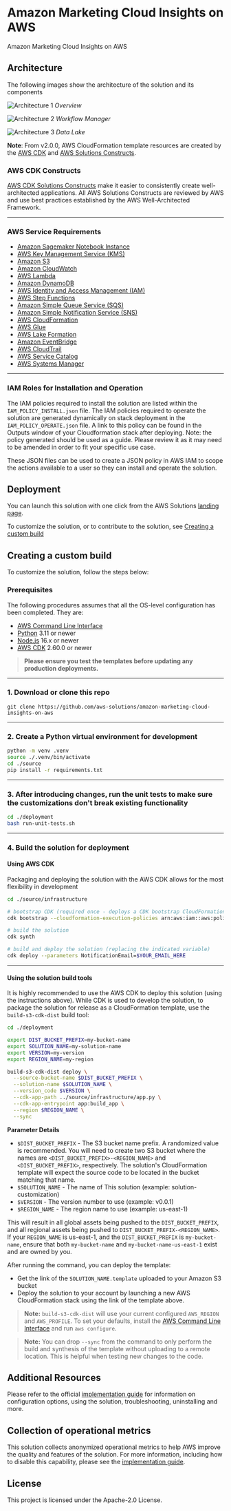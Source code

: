 # Amazon Marketing Cloud Insights on AWS

Amazon Marketing Cloud Insights on AWS

## Architecture

The following images show the architecture of the solution and its components 

![Architecture 1](images/architecture-overview.png)
*Overview*

![Architecture 2](images/architecture-wfm.png)
*Workflow Manager* 

![Architecture 3](images/architecture-datalake.png)
*Data Lake*

**Note**: From v2.0.0, AWS CloudFormation template resources are created by the [AWS CDK](https://aws.amazon.com/cdk/)
and [AWS Solutions Constructs](https://aws.amazon.com/solutions/constructs/).

### AWS CDK Constructs

[AWS CDK Solutions Constructs](https://aws.amazon.com/solutions/constructs/) make it easier to consistently create
well-architected applications. All AWS Solutions Constructs are reviewed by AWS and use best practices established by
the AWS Well-Architected Framework.

---

### AWS Service Requirements

* [Amazon Sagemaker Notebook Instance](https://aws.amazon.com/sagemaker/notebooks/)
* [AWS Key Management Service (KMS)](https://aws.amazon.com/kms/)
* [Amazon S3](https://aws.amazon.com/s3/)
* [Amazon CloudWatch](https://aws.amazon.com/cloudwatch/)
* [AWS Lambda](https://aws.amazon.com/lambda/)
* [Amazon DynamoDB](https://aws.amazon.com/dynamodb/)
* [AWS Identity and Access Management (IAM)](https://aws.amazon.com/iam/)
* [AWS Step Functions](https://aws.amazon.com/step-functions/)
* [Amazon Simple Queue Service (SQS)](https://aws.amazon.com/sqs/)
* [Amazon Simple Notification Service (SNS)](https://aws.amazon.com/sns/)
* [AWS CloudFormation](https://aws.amazon.com/cloudformation/)
* [AWS Glue](https://aws.amazon.com/glue/)
* [AWS Lake Formation](https://aws.amazon.com/lake-formation/)
* [Amazon EventBridge](https://aws.amazon.com/eventbridge/)
* [AWS CloudTrail](https://aws.amazon.com/cloudtrail/)
* [AWS Service Catalog](https://aws.amazon.com/servicecatalog/)
* [AWS Systems Manager](https://aws.amazon.com/systems-manager/)

---

### IAM Roles for Installation and Operation

The IAM policies required to install the solution are listed within
the `IAM_POLICY_INSTALL.json` file. The IAM policies required to operate the solution are generated dynamically on stack deployment in the `IAM_POLICY_OPERATE.json` file. A link to this policy can be found in the Outputs window of your Cloudformation stack after deploying. Note: the policy generated should be used as a guide. Please review it as it may need to be amended in order to fit your specific use case.

These JSON files can be used to create a JSON policy in AWS IAM to scope the actions available to a user so they can install and operate the solution.

## Deployment

You can launch this solution with one click from the AWS
Solutions [landing page](https://aws.amazon.com/solutions/implementations/amazon-marketing-cloud-insights-on-aws/).

To customize the solution, or to contribute to the solution, see [Creating a custom build](#creating-a-custom-build)

## Creating a custom build

To customize the solution, follow the steps below:

### Prerequisites

The following procedures assumes that all the OS-level configuration has been completed. They are:

* [AWS Command Line Interface](https://aws.amazon.com/cli/)
* [Python](https://www.python.org/) 3.11 or newer
* [Node.js](https://nodejs.org/en/) 16.x or newer
* [AWS CDK](https://aws.amazon.com/cdk/) 2.60.0 or newer

> **Please ensure you test the templates before updating any production deployments.**
---

### 1. Download or clone this repo

```
git clone https://github.com/aws-solutions/amazon-marketing-cloud-insights-on-aws
```

---

### 2. Create a Python virtual environment for development

```bash 
python -m venv .venv 
source ./.venv/bin/activate 
cd ./source 
pip install -r requirements.txt 
```

---

### 3. After introducing changes, run the unit tests to make sure the customizations don't break existing functionality

```bash
cd ./deployment
bash run-unit-tests.sh
```

---

### 4. Build the solution for deployment

#### Using AWS CDK

Packaging and deploying the solution with the AWS CDK allows for the most flexibility in development

```bash 
cd ./source/infrastructure 

# bootstrap CDK (required once - deploys a CDK bootstrap CloudFormation stack for assets)  
cdk bootstrap --cloudformation-execution-policies arn:aws:iam::aws:policy/AdministratorAccess

# build the solution 
cdk synth

# build and deploy the solution (replacing the indicated variable)
cdk deploy --parameters NotificationEmail=$YOUR_EMAIL_HERE
```

---

#### Using the solution build tools

It is highly recommended to use the AWS CDK to deploy this solution (using the instructions above). While CDK is used to
develop the solution, to package the solution for release as a CloudFormation template, use the `build-s3-cdk-dist`
build tool:

```bash
cd ./deployment

export DIST_BUCKET_PREFIX=my-bucket-name  
export SOLUTION_NAME=my-solution-name  
export VERSION=my-version  
export REGION_NAME=my-region

build-s3-cdk-dist deploy \
  --source-bucket-name $DIST_BUCKET_PREFIX \
  --solution-name $SOLUTION_NAME \
  --version_code $VERSION \
  --cdk-app-path ../source/infrastructure/app.py \
  --cdk-app-entrypoint app:build_app \
  --region $REGION_NAME \
  --sync
```

**Parameter Details**
- `$DIST_BUCKET_PREFIX` - The S3 bucket name prefix. A randomized value is recommended. You will need to create 
  two S3 bucket where the names are `<DIST_BUCKET_PREFIX>-<REGION_NAME>` and `<DIST_BUCKET_PREFIX>`, respectively. 
  The solution's CloudFormation template will expect the source code to be located in the bucket matching that name.
- `$SOLUTION_NAME` - The name of This solution (example: solution-customization)
- `$VERSION` - The version number to use (example: v0.0.1)
- `$REGION_NAME` - The region name to use (example: us-east-1)

This will result in all global assets being pushed to the `DIST_BUCKET_PREFIX`, and all regional assets being pushed to
`DIST_BUCKET_PREFIX-<REGION_NAME>`. If your `REGION_NAME` is us-east-1, and the `DIST_BUCKET_PREFIX` is
`my-bucket-name`, ensure that both `my-bucket-name` and `my-bucket-name-us-east-1` exist and are owned by you.

After running the command, you can deploy the template:

* Get the link of the `SOLUTION_NAME.template` uploaded to your Amazon S3 bucket
* Deploy the solution to your account by launching a new AWS CloudFormation stack using the link of the template above.

> **Note:** `build-s3-cdk-dist` will use your current configured `AWS_REGION` and `AWS_PROFILE`. To set your defaults,
> install the [AWS Command Line Interface](https://aws.amazon.com/cli/) and run `aws configure`.

> **Note:** You can drop `--sync` from the command to only perform the build and synthesis of the template without
> uploading to a remote location. This is helpful when testing new changes to the code.

## Additional Resources

Please refer to the official [implementation guide](https://docs.aws.amazon.com/solutions/latest/amazon-marketing-cloud-insights-on-aws/solution-overview.html) for information on configuration options, using the solution, troubleshooting, uninstalling and more.

## Collection of operational metrics

This solution collects anonymized operational metrics to help AWS improve the quality and features of the solution. For more information, including how to disable this capability, please see the [implementation guide](https://docs.aws.amazon.com/solutions/latest/amazon-marketing-cloud-insights-on-aws/operational-metrics.html).

## License

This project is licensed under the Apache-2.0 License.